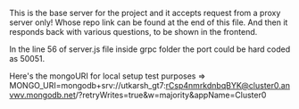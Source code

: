 This is the base server for the project and it accepts request from a proxy server only! Whose repo link can be found at the end of this file. And then it responds back with various questions,
to be shown in the frontend.

In the line 56 of server.js file inside grpc folder the port could be hard coded as 50051.

Here's the mongoURI for local setup test purposes => MONGO_URI=mongodb+srv://utkarsh_gt7:rCsp4nmrkdnbqBYK@cluster0.anvwv.mongodb.net/?retryWrites=true&w=majority&appName=Cluster0
